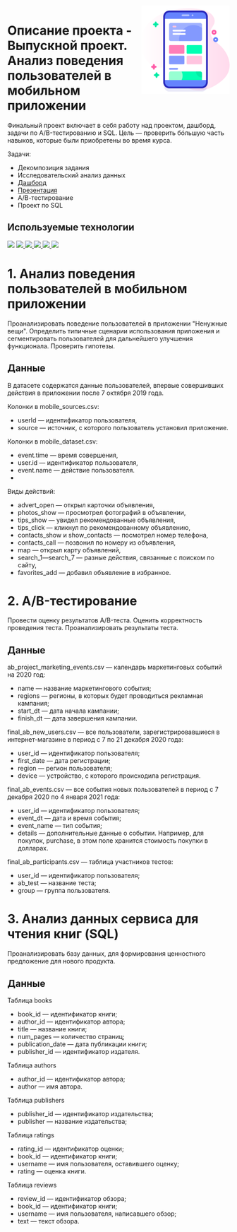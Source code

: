 <img src="app.png" width=200 align="right"/>

# Описание проекта - Выпускной проект. Анализ поведения пользователей в мобильном приложении

Финальный проект включает в себя работу над проектом, дашборд, задачи по A/B-тестированию и SQL.
Цель — проверить бóльшую часть навыков, которые были приобретены во время курса.

Задачи:
- Декомпозиция задания
- Исследовательский анализ данных
- [Дашборд](https://public.tableau.com/app/profile/valerieagadzhanova/viz/FinalProject_16732932562570/Dashboard)
- [Презентация](https://github.com/ValerieAgadzhanova/yandex_praktikum_projects/blob/115784ba73e0b4776cb7d9707217189deedb0c8d/Final%20project/%D0%9D%D0%B5%D0%BD%D1%83%D0%B6%D0%BD%D1%8B%D0%B5%20%D0%B2%D0%B5%D1%89%D0%B8.pdf)
- А/В-тестирование
- Проект по SQL

## Используемые технологии
<div align="left">
<a href="https://www.python.org" target="_blank"><img src="https://img.shields.io/badge/Python-3776AB?style=for-the-badge&logo=Python&logoColor=white"/></a>
<a href="https://pandas.pydata.org" target="_blank"><img src="https://img.shields.io/badge/Pandas-150458?style=for-the-badge&logo=pandas&logoColor=white"/>
</a>
<a href=# target="_blank"><img src="https://img.shields.io/badge/Seaborn-047DA3?style=for-the-badge&logo=Codeforces&logoColor=white"/>
</a>
<a href="https://matplotlib.org/" target="_blank"><img src="https://img.shields.io/badge/Matplotlib-19A974?style=for-the-badge&logo=Codeforces&logoColor=white"/>
</a>
<a href="https://plotly.com/python" target="_blank"><img src="https://img.shields.io/badge/Plotly-3F4F75?style=for-the-badge&logo=Plotly&logoColor=white"/>
</a>
<a href="https://jupyter.org" target="_blank"><img src="https://img.shields.io/badge/Jupyter-F37626?style=for-the-badge&logo=Jupyter&logoColor=white"/>
</a>
</div> 

# 1. Анализ поведения пользователей в мобильном приложении
Проанализировать поведение пользователей в приложении "Ненужные вещи". Определить типичные сценарии использования приложения и сегментировать пользователей для дальнейшего улучшения функционала. Проверить гипотезы.

## Данные
В датасете содержатся данные пользователей, впервые совершивших действия в приложении после 7 октября 2019 года.

Колонки в mobile_sources.csv:
- userId — идентификатор пользователя,
- source — источник, с которого пользователь установил приложение.

Колонки в mobile_dataset.csv: 
- event.time — время совершения,
- user.id — идентификатор пользователя,
- event.name — действие пользователя.
- 
Виды действий:
- advert_open — открыл карточки объявления,
- photos_show — просмотрел фотографий в объявлении,
- tips_show — увидел рекомендованные объявления,
- tips_click — кликнул по рекомендованному объявлению,
- contacts_show и show_contacts — посмотрел номер телефона,
- contacts_call — позвонил по номеру из объявления,
- map — открыл карту объявлений,
- search_1—search_7 — разные действия, связанные с поиском по сайту,
- favorites_add — добавил объявление в избранное.

# 2. А/B-тестирование
Провести оценку результатов A/B-теста. Оценить корректность проведения теста. Проанализировать результаты теста.

## Данные

ab_project_marketing_events.csv — календарь маркетинговых событий на 2020 год: 
- name — название маркетингового события;
- regions — регионы, в которых будет проводиться рекламная кампания;
- start_dt — дата начала кампании;
- finish_dt — дата завершения кампании.

final_ab_new_users.csv — все пользователи, зарегистрировавшиеся в интернет-магазине в период с 7 по 21 декабря 2020 года:
- user_id — идентификатор пользователя;
- first_date — дата регистрации;
- region — регион пользователя;
- device — устройство, с которого происходила регистрация.

final_ab_events.csv — все события новых пользователей в период с 7 декабря 2020 по 4 января 2021 года:
- user_id — идентификатор пользователя;
- event_dt — дата и время события;
- event_name — тип события;
- details — дополнительные данные о событии. Например, для покупок, purchase, в этом поле хранится стоимость покупки в долларах.

final_ab_participants.csv — таблица участников тестов:
- user_id — идентификатор пользователя;
- ab_test — название теста;
- group — группа пользователя.

# 3. Анализ данных сервиса для чтения книг (SQL)
Проанализировать базу данных, для формирования ценностного предложение для нового продукта.

## Данные
Таблица books
- book_id — идентификатор книги;
- author_id — идентификатор автора;
- title — название книги;
- num_pages — количество страниц;
- publication_date — дата публикации книги;
- publisher_id — идентификатор издателя.

Таблица authors
- author_id — идентификатор автора;
- author — имя автора.

Таблица publishers
- publisher_id — идентификатор издательства;
- publisher — название издательства;

Таблица ratings
- rating_id — идентификатор оценки;
- book_id — идентификатор книги;
- username — имя пользователя, оставившего оценку;
- rating — оценка книги.

Таблица reviews
- review_id — идентификатор обзора;
- book_id — идентификатор книги;
- username — имя пользователя, написавшего обзор;
- text — текст обзора.
